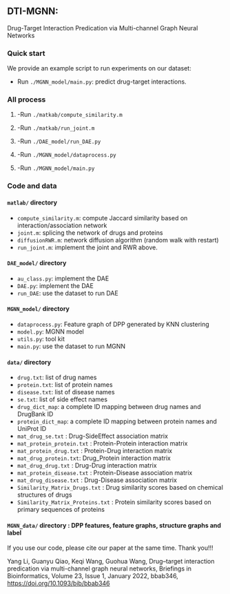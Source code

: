 ## DTI-MGNN:
Drug-Target Interaction Predication via Multi-channel Graph Neural Networks
### Quick start
We provide an example script to run experiments on our dataset: 

- Run `./MGNN_model/main.py`: predict drug-target interactions. 

### All process
1. -Run `./matkab/compute_similarity.m`

2. -Run `./matkab/run_joint.m`

3. -Run `./DAE_model/run_DAE.py`
   
4. -Run `./MGNN_model/dataprocess.py`
   
5. -Run `./MGNN_model/main.py`


### Code and data
#### `matlab/` directory
- `compute_similarity.m`: compute Jaccard similarity based on interaction/association network
- `joint.m`: splicing the network of drugs and proteins
- `diffusionRWR.m`: network diffusion algorithm (random walk with restart)
- `run_joint.m`: implement the joint and RWR above.

#### `DAE_model/` directory
- `au_class.py`: implement the DAE
- `DAE.py`: implement the DAE
- `run_DAE`: use the dataset to run DAE

#### `MGNN_model/` directory
- `dataprocess.py`: Feature graph of DPP generated by KNN clustering
- `model.py`: MGNN model
- `utils.py`: tool kit
- `main.py`: use the dataset to run MGNN

#### `data/` directory
- `drug.txt`: list of drug names
- `protein.txt`: list of protein names
- `disease.txt`: list of disease names
- `se.txt`: list of side effect names
- `drug_dict_map`: a complete ID mapping between drug names and DrugBank ID
- `protein_dict_map`: a complete ID mapping between protein names and UniProt ID
- `mat_drug_se.txt` 		: Drug-SideEffect association matrix
- `mat_protein_protein.txt` : Protein-Protein interaction matrix
- `mat_protein_drug.txt` 	: Protein-Drug interaction matrix
- `mat_drug_protein.txt`: Drug_Protein interaction matrix
- `mat_drug_drug.txt` 		: Drug-Drug interaction matrix
- `mat_protein_disease.txt` : Protein-Disease association matrix
- `mat_drug_disease.txt` 	: Drug-Disease association matrix
- `Similarity_Matrix_Drugs.txt` 	: Drug similarity scores based on chemical structures of drugs
- `Similarity_Matrix_Proteins.txt` 	: Protein similarity scores based on primary sequences of proteins


#### `MGNN_data/` directory : DPP features, feature graphs, structure graphs and label


If you use our code, please cite our paper at the same time. Thank you!!! 

Yang Li, Guanyu Qiao, Keqi Wang, Guohua Wang, Drug–target interaction predication via multi-channel graph neural networks, Briefings in Bioinformatics, Volume 23, Issue 1, January 2022, bbab346, https://doi.org/10.1093/bib/bbab346
